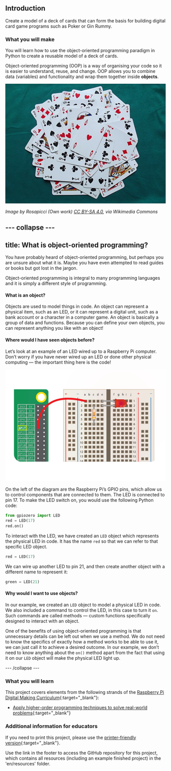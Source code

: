 ## Introduction

Create a model of a deck of cards that can form the basis for building digital card game programs such as Poker or Gin Rummy.

### What you will make

You will learn how to use the object-oriented programming paradigm in Python to create a reusable model of a deck of cards.

Object-oriented programming (OOP) is a way of organising your code so it is easier to understand, reuse, and change. OOP allows you to combine data (variables) and functionality and wrap them together inside **objects**.

![Cards](images/cards.jpg)

_Image by Rosapicci (Own work) [CC BY-SA 4.0](https://creativecommons.org/licenses/by-sa/4.0), via Wikimedia Commons_

--- collapse ---
---
title: What is object-oriented programming?
---

You have probably heard of object-oriented programming, but perhaps you are unsure about what it is. Maybe you have even attempted to read guides or books but got lost in the jargon. 

Object-oriented programming is integral to many programming languages and it is simply a different style of programming. 

#### What is an object?

Objects are used to model things in code. An object can represent a physical item, such as an LED, or it can represent a digital unit, such as a bank account or a character in a computer game. An object is basically a group of data and functions. Because you can define your own objects, you can represent anything you like with an object!

#### Where would I have seen objects before?

Let’s look at an example of an LED wired up to a Raspberry Pi computer. Don’t worry if you have never wired up an LED or done other physical computing — the important thing here is the code!

![led connected to pin 17](images/LED-GP17.gif)

On the left of the diagram are the Raspberry Pi’s GPIO pins, which allow us to control components that are connected to them. The LED is connected to pin 17. To make the LED switch on, you would use the following Python code:

```python
from gpiozero import LED
red = LED(17)			
red.on()
```

To interact with the LED, we have created an `LED` object which represents the physical LED in code. It has the name `red` so that we can refer to that specific LED object.

```python
red = LED(17)
```

We can wire up another LED to pin 21, and then create another object with a different name to represent it:

```python
green = LED(21)
```

#### Why would I want to use objects?

In our example, we created an `LED` object to model a physical LED in code. We also included a command to control the LED, in this case to turn it `on`. Such commands are called methods — custom functions specifically designed to interact with an object.

One of the benefits of using object-oriented programming is that unnecessary details can be left out when we use a method. We do not need to know the specifics of exactly how a method works to be able to use it, we can just call it to achieve a desired outcome. In our example, we don’t need to know anything about the `on()` method apart from the fact that using it on our `LED` object will make the physical LED light up.

--- /collapse ---

### What you will learn

This project covers elements from the following strands of the [Raspberry Pi Digital Making Curriculum](http://rpf.io/curriculum){:target="_blank"}:

+ [Apply higher-order programming techniques to solve real-world problems](https://curriculum.raspberrypi.org/programming/maker/){:target="_blank"}

### Additional information for educators

If you need to print this project, please use the [printer-friendly version](https://projects.raspberrypi.org/en/projects/deck-of-cards/print){:target="_blank"}.

Use the link in the footer to access the GitHub repository for this project, which contains all resources (including an example finished project) in the 'en/resources' folder.
